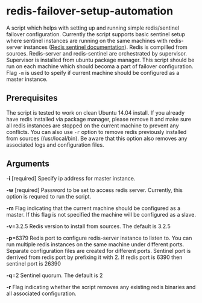 # redis-failover-setup-automation
A script which helps with setting up and running simple redis/sentinel failover configuration. Currently the script supports basic sentinel setup where sentinel instances are running on the same machines with redis-server instances (<a href="http://redis.io/topics/sentinel#example-2-basic-setup-with-three-boxes" target="_blank">Redis sentinel documentation</a>). Redis is compilled from sources. Redis-server and redis-sentinel are orchestrated by supervisor. Supervisor is installed from ubuntu package manager. This script should be run on each machine which should becoma a part of failover configuration. Flag ```-m``` is used to speify if current machine should be configured as a master instance.

## Prerequisites
The script is tested to work on clean Ubuntu 14.04 install. If you already have redis installed via package manager, please remove it and make sure all redis instances are stopped on the current machine to prevent any conflicts. You can also use ```-r``` option to remove redis previously installed from sources (/usr/local/bin). Be aware that this option also removes any associated logs and configuration files.

## Arguments
**-i** [required]
   Specify ip address for master instance.

**-w** [required]
  Password to be set to access redis server. Currently, this option is requred to run the script.

**-m**
   Flag indicating that the current machine should be configured as a master. If this flag is not specified the machine will be configured as a slave.

**-v**=3.2.5
    Redis version to install from sources. The default is 3.2.5

**-p**=6379
  Redis port to configure redis-server instance to listen to. You can run multiple redis instances on the same machine under different ports. Separate configuration files are created for different ports. Sentinel port is derrived from redis port by prefixing it with 2. If redis port is 6390 then sentinel port is 26390

**-q**=2
   Sentinel quorum. The default is 2

**-r**
   Flag indicating whether the script removes any existing redis binaries and all associated configuration.




